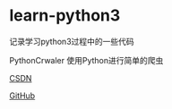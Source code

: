 # learn-python3
记录学习python3过程中的一些代码


PythonCrwaler 使用Python进行简单的爬虫


[CSDN](https://blog.csdn.net/baidu_32237719/article/details/88226857)

[GitHub](https://github.com/zhangzhian/LearningNotes/blob/master/Python/Python爬虫学习：爬取豆瓣数据.md)
